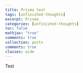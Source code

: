 ```yaml
---
title: Prisma test
tags: [unfinished-thoughts]
excerpt: Prisma
categories: [unfinished-thoughts]
toc: false
mathjax: "true"
comments: true
collection: posts
comments: true
classes: wide
---
```


Test